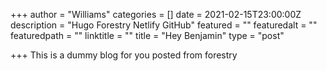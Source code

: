 +++
author = "Williams"
categories = []
date = 2021-02-15T23:00:00Z
description = "Hugo Forestry Netlify GitHub"
featured = ""
featuredalt = ""
featuredpath = ""
linktitle = ""
title = "Hey Benjamin"
type = "post"

+++
This is a dummy blog for you posted from forestry
